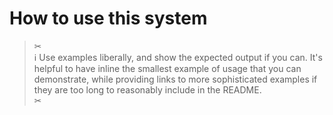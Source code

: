 How to use this system
======================

> ✂  
> ℹ Use examples liberally, and show the expected output if you can.
> It's helpful to have inline the smallest example of usage that you can demonstrate,
> while providing links to more sophisticated
> examples if they are too long to reasonably include in the README.  
> ✂
